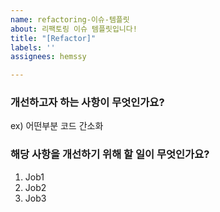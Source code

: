 ```yaml
---
name: refactoring-이슈-템플릿
about: 리팩토링 이슈 템플릿입니다!
title: "[Refactor]"
labels: ''
assignees: hemssy

---
```


### 개선하고자 하는 사항이 무엇인가요?

ex) 어떤부분 코드 간소화

### 해당 사항을 개선하기 위해 할 일이 무엇인가요?

1. Job1
2. Job2
3. Job3
